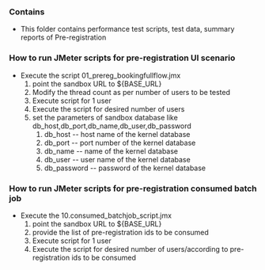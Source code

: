 ### Contains
* This folder contains performance test scripts, test data, summary reports of Pre-registration


### How to run JMeter scripts for pre-registration UI scenario
* Execute the script 01_prereg_bookingfullflow.jmx
    1. point the sandbox URL to ${BASE_URL}
    2. Modify the thread count as per number of users to be tested
    3. Execute script for 1 user
	4. Execute the script for desired number of users
	5. set the parameters of sandbox database like db_host,db_port,db_name,db_user,db_password
		1. db_host -- host name of the kernel database
		2. db_port -- port number of the kernel database
		3. db_name -- name of the kernel database
		4. db_user -- user name of the kernel database
		5. db_password -- password of the kernel database
	
### How to run JMeter scripts for pre-registration consumed batch job
* Execute the 10.consumed_batchjob_script.jmx
    1. point the sandbox URL to ${BASE_URL}
    2. provide the list of pre-registration ids to be consumed 
    3. Execute script for 1 user
	4. Execute the script for desired number of users/according to pre-registration ids to be consumed
	